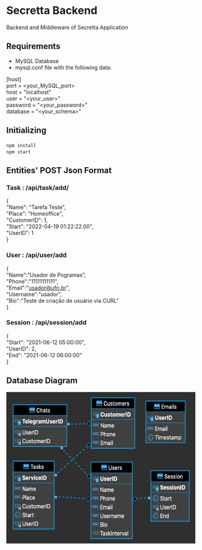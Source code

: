 # Secretta Backend

Backend and Middleware of Secretta Application 

## Requirements

- MySQL Database
- mysql.conf file with the following data:

[host]
\
port = <your_MySQL_port>
\
host = "localhost"
\
user = "<your_user>"
\
password = "<your_password>"
\
database = "<your_schema>"

## Initializing

`npm install` 
\
`npm start` 

## Entities' POST Json Format

### Task : /api/task/add/

{ \
  "Name": "Tarefa Teste", \
  "Place": "Homeoffice", \
  "CustomerID": 1, \
  "Start": "2022-04-19 01:22:22.00", \
  "UserID": 1 \
}
    
### User : /api/user/add

{ \
  "Name":"Usador de Pogramas", \
  "Phone":"11111111111", \
  "Email":"usador@ufrj.br", \
  "Username":"usador", \
  "Bio":"Teste de criação de usuário via CURL" \
}

### Session : /api/session/add

{\
    "Start": "2021-06-12 05:00:00", \
    "UserID": 2, \
    "End": "2021-06-12 06:00:00" \
}

## Database Diagram

<img src="./DiagramaTabelas.png" width="500" height="400">
